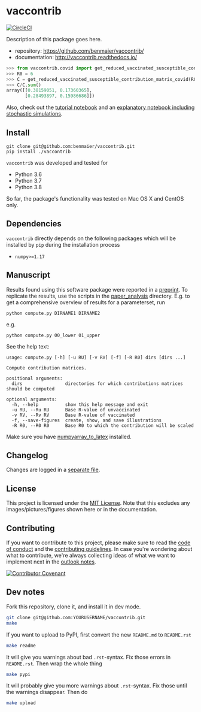 # vaccontrib

[![CircleCI](https://circleci.com/gh/benmaier/vaccontrib.svg?style=svg)](https://circleci.com/gh/benmaier/vaccontrib)

Description of this package goes here.

* repository: https://github.com/benmaier/vaccontrib/
* documentation: http://vaccontrib.readthedocs.io/

```python
>>> from vaccontrib.covid import get_reduced_vaccinated_susceptible_contribution_matrix_covid
>>> R0 = 6
>>> C = get_reduced_vaccinated_susceptible_contribution_matrix_covid(R0,variant='delta')
>>> C/C.sum()
array([[0.38159051, 0.17360365],
       [0.28493897, 0.15986686]])
```

Also, check out the [tutorial notebook](https://github.com/benmaier/vaccontrib/blob/main/cookbook/notebooks/covid_examples.ipynb) and an [explanatory notebook including stochastic simulations](https://github.com/benmaier/vaccontrib/blob/main/cookbook/notebooks/first_examples.ipynb).

## Install


    git clone git@github.com:benmaier/vaccontrib.git
    pip install ./vaccontrib

`vaccontrib` was developed and tested for 

* Python 3.6
* Python 3.7
* Python 3.8

So far, the package's functionality was tested on Mac OS X and CentOS only.

## Dependencies

`vaccontrib` directly depends on the following packages which will be installed by `pip` during the installation process

* `numpy>=1.17`

## Manuscript

Results found using this software package were reported in a [preprint](https://medrxiv.org/cgi/content/short/2021.11.24.21266831v1). To replicate the results, use the scripts in the [paper\_analysis](https://github.com/benmaier/vaccontrib/tree/main/paper_analysis) directory. E.g. to get a comprehensive overview of results for a parameterset, run 

    python compute.py DIRNAME1 DIRNAME2

e.g.

    python compute.py 00_lower 01_upper
 
See the help text:

    usage: compute.py [-h] [-u RU] [-v RV] [-f] [-R R0] dirs [dirs ...]
    
    Compute contribution matrices.
    
    positional arguments:
      dirs                directories for which contributions matrices should be computed
    
    optional arguments:
      -h, --help          show this help message and exit
      -u RU, --Ru RU      Base R-value of unvaccinated
      -v RV, --Rv RV      Base R-value of vaccinated
      -f, --save-figures  create, show, and save illustrations
      -R R0, --R0 R0      Base R0 to which the contribution will be scaled
    

Make sure you have [numpyarray_to_latex](https://github.com/benmaier/numpyarray_to_latex) installed.

## Changelog

Changes are logged in a [separate file](https://github.com/benmaier/vaccontrib/blob/main/CHANGELOG.md).

## License

This project is licensed under the [MIT License](https://github.com/benmaier/vaccontrib/blob/main/LICENSE).
Note that this excludes any images/pictures/figures shown here or in the documentation.

## Contributing

If you want to contribute to this project, please make sure to read the [code of conduct](https://github.com/benmaier/vaccontrib/blob/main/CODE_OF_CONDUCT.md) and the [contributing guidelines](https://github.com/benmaier/vaccontrib/blob/main/CONTRIBUTING.md). In case you're wondering about what to contribute, we're always collecting ideas of what we want to implement next in the [outlook notes](https://github.com/benmaier/vaccontrib/blob/main/OUTLOOK.md).

[![Contributor Covenant](https://img.shields.io/badge/Contributor%20Covenant-v1.4%20adopted-ff69b4.svg)](code-of-conduct.md)

## Dev notes

Fork this repository, clone it, and install it in dev mode.

```bash
git clone git@github.com:YOURUSERNAME/vaccontrib.git
make
```

If you want to upload to PyPI, first convert the new `README.md` to `README.rst`

```bash
make readme
```

It will give you warnings about bad `.rst`-syntax. Fix those errors in `README.rst`. Then wrap the whole thing 

```bash
make pypi
```

It will probably give you more warnings about `.rst`-syntax. Fix those until the warnings disappear. Then do

```bash
make upload
```
